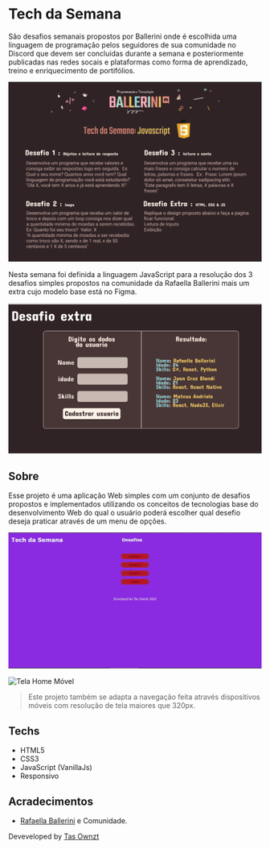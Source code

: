 # Tech da Semana

São desafios semanais propostos por Ballerini onde é escolhida uma linguagem de
 programação pelos seguidores de sua comunidade no Discord que devem ser concluídas
 durante a semana e posteriormente publicadas nas redes socais e plataformas como
  forma de aprendizado, treino e enriquecimento de portifólios.

![ ](/assets/imgs/tech_da_semana_-_js.png "Desafio - Tech da Semana")

Nesta semana foi definida a linguagem JavaScript para a resolução dos 3 desafios simples
 propostos na comunidade da Rafaella Ballerini mais um extra cujo modelo base está no Figma.

 ![Desafio Extra](assets\imgs\challenge_extra.png "Desafio Extra")

## Sobre

Esse projeto é uma aplicação Web simples com um conjunto de desafios propostos e implementados utilizando os conceitos de tecnologias base do desenvolvimento Web do qual o usuário poderá escolher qual desefio deseja praticar através de um menu de opções.

![Tela Home](assets\imgs\tela_home.JPG "Tela Home em Desktop")

![Tela Home Móvel](assets\imgs\tela_home_móvel.JPG "Tela Home em Dispositivo Móvel")

> Este projeto também se adapta a navegação feita através dispositivos móveis com resolução de tela maiores que 320px.

## Techs

- HTML5
- CSS3
- JavaScript (VanillaJs)
- Responsivo

## Acradecimentos

- [Rafaella Ballerini](https://github.com/rafaballerini) e Comunidade.

Deveveloped by [Tas Ownzt](https://github.com/TasOwnzt)
